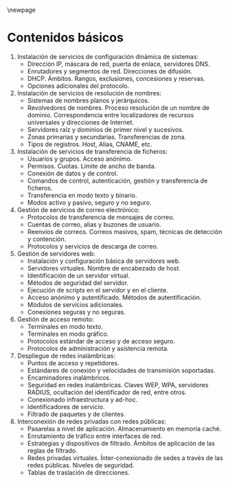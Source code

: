 \newpage

# Contenidos básicos

1. Instalación de servicios de configuración dinámica de sistemas:
    - Dirección IP, máscara de red, puerta de enlace, servidores DNS.
    - Enrutadores y segmentos de red. Direcciones de difusión.
    - DHCP. Ámbitos. Rangos, exclusiones, concesiones y reservas.
    - Opciones adicionales del protocolo.
2. Instalación de servicios de resolución de nombres:
    - Sistemas de nombres planos y jerárquicos.
    - Revolvedores de nombres. Proceso resolución de un nombre de dominio. Correspondencia entre localizadores de
      recursos universales y direcciones de Internet.
    - Servidores raíz y dominios de primer nivel y sucesivos.
    - Zonas primarias y secundarias. Transferencias de zona.
    - Tipos de registros. Host, Alias, CNAME, etc.
3. Instalación de servicios de transferencia de ficheros:
    - Usuarios y grupos. Acceso anónimo.
    - Permisos. Cuotas. Límite de ancho de banda.
    - Conexión de datos y de control.
    - Comandos de control, autenticación, gestión y transferencia de ficheros.
    - Transferencia en modo texto y binario.
    - Modos activo y pasivo, seguro y no seguro.
4. Gestión de servicios de correo electrónico:
    - Protocolos de transferencia de mensajes de correo.
    - Cuentas de correo, alias y buzones de usuario.
    - Reenvíos de correos. Correos masivos, spam, técnicas de detección y contención.
    - Protocolos y servicios de descarga de correo.
5. Gestión de servidores web:
    - Instalación y configuración básica de servidores web.
    - Servidores virtuales. Nombre de encabezado de host.
    - Identificación de un servidor virtual.
    - Métodos de seguridad del servidor.
    - Ejecución de scripts en el servidor y en el cliente.
    - Acceso anónimo y autentificado. Métodos de autentificación.
    - Módulos de servicios adicionales.
    - Conexiones seguras y no seguras.
6. Gestión de acceso remoto:
    - Terminales en modo texto.
    - Terminales en modo gráfico.
    - Protocolos estándar de acceso y de acceso seguro.
    - Protocolos de administración y asistencia remota.
7. Despliegue de redes inalámbricas:
    - Puntos de acceso y repetidores.
    - Estándares de conexión y velocidades de transmisión soportadas.
    - Encaminadores inalámbricos.
    - Seguridad en redes inalámbricas. Claves WEP, WPA, servidores RADIUS, ocultación del identificador de red, entre
      otros.
    - Conexionado infraestructura y ad-hoc.
    - Identificadores de servicio.
    - Filtrado de paquetes y de clientes.
8. Interconexión de redes privadas con redes públicas:
    - Pasarelas a nivel de aplicación. Almacenamiento en memoria caché.
    - Enrutamiento de tráfico entre interfaces de red.
    - Estrategias y dispositivos de filtrado. Ámbitos de aplicación de las reglas de filtrado.
    - Redes privadas virtuales. Ínter-conexionado de sedes a través de las redes públicas. Niveles de seguridad.
    - Tablas de traslación de direcciones.
